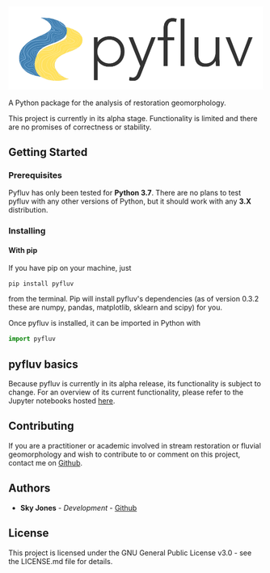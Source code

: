 ![alt text](assets/pyfluv_logo_text.png "Pyfluv Logo")

A Python package for the analysis of restoration geomorphology.

This project is currently in its alpha stage. Functionality is limited and there are no promises of correctness or stability.

## Getting Started

### Prerequisites

Pyfluv has only been tested for **Python 3.7**. There are no plans to test pyfluv with any other versions of Python,
but it should work with any **3.X** distribution.

### Installing

#### With pip

If you have pip on your machine, just

```
pip install pyfluv
```

from the terminal. Pip will install pyfluv's dependencies (as of version 0.3.2 these are numpy, pandas, matplotlib, sklearn and scipy) for you.

Once pyfluv is installed, it can be imported in Python with

```python
import pyfluv
```

## pyfluv basics

Because pyfluv is currently in its alpha release, its functionality is subject to change. For an overview of its current functionality, please refer to the Jupyter notebooks hosted [here](https://github.com/rsjones94/pyfluv-notebooks).

## Contributing

If you are a practitioner or academic involved in stream restoration or fluvial geomorphology and wish to contribute to or
comment on this project, contact me on [Github](https://github.com/rsjones94).

## Authors

* **Sky Jones** - *Development* - [Github](https://github.com/rsjones94)

## License

This project is licensed under the GNU General Public License v3.0 - see the LICENSE.md file for details.
